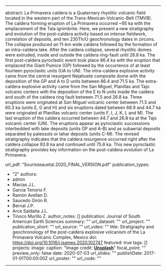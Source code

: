 ---

abstract: La Primavera caldera is a Quaternary rhyolitic volcanic field located in the western part of the Trans-Mexican-Volcanic-Belt (TMVB). The caldera forming eruption of La Primavera occurred ~95 ka with the emplacement of the Tala ignimbrite. Here, we present a new stratigraphy and evolution of the post-caldera activity based on intense fieldwork, correlation of deposits, and ten 230Th/U geochronology dates in zircons. The collapse produced an 11-km wide caldera followed by the formation of an intra-caldera lake. After the caldera collapse, several rhyolitic domes were extruded, inside and outside the caldera ring-fault until 26.8 ka. The first post-caldera pyroclastic event took place 86.4 ka with the eruption that emplaced the Giant Pumice (GP) followed by the occurrence of at least fourteen pyroclastic units (UA to UN). The intra-caldera explosive activity came from the central resurgent Nejahuete composite dome with the deposition of the GP and A to D units between 86.4 and 71.5 ka. The extra-caldera explosive activity came from the San Miguel, Planillas and Tajo volcanic centers with the deposition of the E to N units inside the caldera and south of the caldera ring fault between 71.5 and 26.8 ka. Three eruptions were originated at San Miguel volcanic center between 71.5 and 60.3 ka (units E, G and H) and six eruptions dated between 68.9 and 44.7 ka were originated at Planillas volcanic center (units F, I, J, K, L and M). The last eruption of the caldera occurred between 44.7 and 26.8 ka at the Tajo volcanic center (UN). The eruptions appear as pyroclastic successions interbedded with lake deposits (units GP and A-B) and as subaerial deposits separated by paleosols or lahar deposits (units C-M). The revised stratigraphy indicates that the caldera resurgence occurred right after the caldera collapse 93.8 ka and continued until 75.8 ka. This new pyroclastic stratigraphy provides key information on the post-caldera evolution of La Primavera. 

url_pdf: "Sourisseauetal.2020_FINAL_VERSION.pdf"
publication_types:
  - "2"
authors:
  - admin
  - Macias J.L.
  - Garcia Tenorio F.
  - Ramón Avellan D.
  - Saucedo Girón R.
  - Bernal J.P.
  - Arce Saldaña J.L.
  - Tinoco Murillo Z.
author_notes: []
publication: Journal of South American Earth Sciences
summary: ""
url_dataset: ""
url_project: ""
publication_short: ""
url_source: ""
url_video: ""
title: Stratigraphy and geochronology of the post-caldera explosive volcanism of
  the La Primavera Volcanic Complex, Mexico
doi: https://doi.org/10.1016/j.jsames.2020.102747
featured: true
tags: []
projects:
image:
  caption: "Image credit: [**Unsplash**](https://unsplash.com/photos/pLCdAaMFLTE)"
  focal_point: ""
  preview_only: false
date: 2020-07-03
url_slides: ""
publishDate: 2017-01-01T00:00:00Z
url_poster: ""
url_code: ""
---